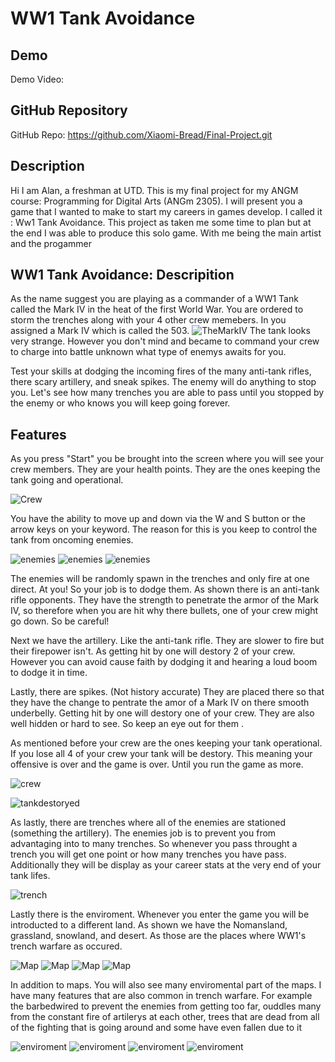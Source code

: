 # WW1 Tank Avoidance

## Demo
Demo Video: <URL>

## GitHub Repository
GitHub Repo: https://github.com/Xiaomi-Bread/Final-Project.git

## Description
Hi I am Alan, a freshman at UTD. This is my final project for my ANGM course: Programming for Digital Arts (ANGm 2305). I will present you a game that I wanted to make to start my careers in games develop. I called it : Ww1 Tank Avoidance. This project as taken me some time to plan but at the end I was able to produce this solo game. With me being the main artist and the progammer

## WW1 Tank Avoidance: Descripition 
As the name suggest you are playing as a commander of a WW1 Tank called the Mark IV in the heat of the first World War. You are ordered to storm the trenches along with your 4 other crew memebers. In you assigned a Mark IV which is called the 503.
![TheMarkIV](WW1Tank.png)
The tank looks very strange. However you don't mind and became to command your crew to charge into battle unknown what type of enemys awaits for you. 

Test your skills at dodging the incoming fires of the many anti-tank rifles, there scary artillery, and sneak spikes. The enemy will do anything to stop you. Let's see how many trenches you are able to pass until you stopped by the enemy or who knows you will keep going forever.

## Features
As you press "Start" you be brought into the screen where you will see your crew members. They are your health points. They are the ones keeping the tank going and operational. 

![Crew](heart.png)

You have the ability to move up and down via the W and S button or the arrow keys on your keyword. The reason for this is you keep to control the tank from oncoming enemies. 

![enemies](WW1Shooter.png)
![enemies](artillery.png)
![enemies](spike.png)

The enemies will be randomly spawn in the trenches and only fire at one direct. At you! So your job is to dodge them. As shown there is an anti-tank rifle opponents. They have the strength to penetrate the armor of the Mark IV, so therefore when you are hit why there bullets, one of your crew might go down. So be careful! 

Next we have the artillery. Like the anti-tank rifle. They are slower to fire but their firepower isn't. As getting hit by one will destory 2 of your crew. However you can avoid cause faith by dodging it and hearing a loud boom to dodge it in time. 

Lastly, there are spikes. (Not history accurate) They are placed there so that they have the change to pentrate the amor of a Mark IV on there smooth underbelly. Getting hit by one will destory one of your crew. They are also well hidden or hard to see. So keep an eye out for them .

As mentioned before your crew are the ones keeping your tank operational. If you lose all 4 of your crew your tank will be destory. This meaning your offensive is over and the game is over. Until you run the game as more. 

![crew](heart-damaged.png)

![tankdestoryed](Tank-Exit.png)

As lastly, there are trenches where all of the enemies are stationed (something the artillery). The enemies job is to prevent you from advantaging into to many trenches. So whenever you pass throught a trench you will get one point or how many trenches you have pass. Additionally they will be display as your career stats at the very end of your tank lifes. 

![trench](trenches.png)

Lastly there is the enviroment. Whenever you enter the game you will be introducted to a different land. As shown we have the Nomansland, grassland, snowland, and desert. As those are the places where WW1's trench warfare as occured. 

![Map](Nomansland.png)
![Map](Grassland.png)
![Map](Snowland.png)
![Map](Desertland.png)

In addition to maps. You will also see many enviromental part of the maps. I have many features that are also common  in trench warfare. For example the barbedwired to prevent the enemies from getting too far, ouddles many from the constant fire of artilerys at each other, trees that are dead from all of the fighting that is going around and some have even fallen due to it 

![enviroment](barbed-wires.png)
![enviroment](puddle.png)
![enviroment](dead-trees.png)
![enviroment](dead-trunks.png)